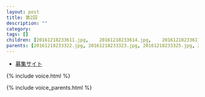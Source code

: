 ```yaml
---
layout: post
title: 第2回
description: ""
category: 
tags: []
children: [20161218233611.jpg,    20161218233614.jpg,    20161218233617.jpg,    20161218233620.jpg,    20161218233623.jpg,    20161218233626.jpg,    20161218233629.jpg, 20161218233611000.jpg, 20161218233615.jpg,    20161218233618.jpg,    20161218233621.jpg,    20161218233624.jpg,    20161218233627.jpg,    20161218233630.jpg, 20161218233612.jpg,    20161218233615000.jpg, 20161218233618000.jpg, 20161218233621000.jpg, 20161218233625.jpg,    20161218233627000.jpg, 20161218233631.jpg, 20161218233613.jpg,    20161218233616.jpg,    20161218233619.jpg,    20161218233622.jpg,    20161218233625000.jpg, 20161218233628.jpg]
parents: [20161218233322.jpg, 20161218233323.jpg, 20161218233325.jpg, 20161218233326.jpg, 20161218233328.jpg, 20161218233329.jpg, 20161218233331.jpg, 20161218233332.jpg, 20161218233333.jpg, 20161218233335.jpg]
---
```


* [募集サイト](https://coderdojo-suginami.doorkeeper.jp/events/54190)

{% include voice.html %}

{% include voice_parents.html %}

